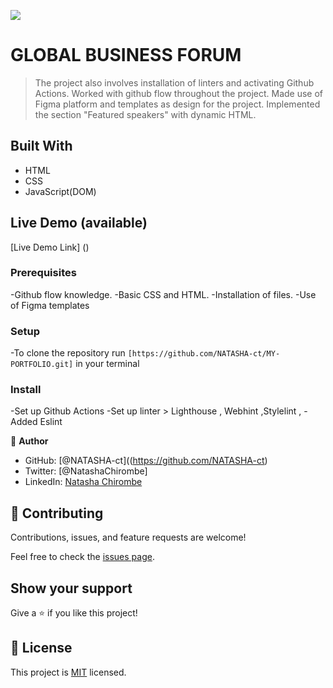 ![](https://img.shields.io/badge/Microverse-blueviolet)

# GLOBAL BUSINESS FORUM 

> The project also involves installation of linters and activating Github Actions.
> Worked with github flow throughout the project.
> Made use of Figma platform and templates as design for the project.
> Implemented the section "Featured speakers" with dynamic HTML.

## Built With

- HTML
- CSS
- JavaScript(DOM)

## Live Demo (available)

[Live Demo Link]  ()


### Prerequisites
-Github flow knowledge.
-Basic CSS and HTML.
-Installation of files.
-Use of Figma templates

### Setup
-To clone the repository run `[https://github.com/NATASHA-ct/MY-PORTFOLIO.git]` in your terminal

### Install
-Set up Github Actions
-Set up linter > Lighthouse , Webhint ,Stylelint ,
-Added Eslint

👤 **Author**

- GitHub: [@NATASHA-ct]((https://github.com/NATASHA-ct)
- Twitter: [@NatashaChirombe]
- LinkedIn: [Natasha Chirombe](linkedin.com/in/natasha-chirombe-1531aa17b)

## 🤝 Contributing

Contributions, issues, and feature requests are welcome!

Feel free to check the [issues page](../../issues/).

## Show your support

Give a ⭐️ if you like this project!

## 📝 License

This project is [MIT](./MIT.md) licensed.
